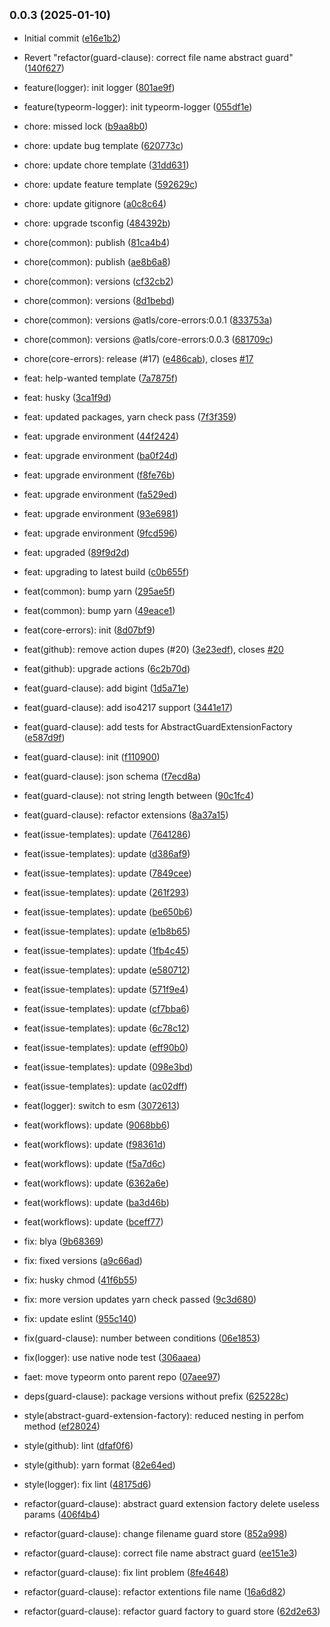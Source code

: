 

## <small>0.0.3 (2025-01-10)</small>
    

* Initial commit ([e16e1b2](https://github.com/atls/common/commit/e16e1b2))
    
* Revert "refactor(guard-clause): correct file name abstract guard" ([140f627](https://github.com/atls/common/commit/140f627))
    
* feature(logger): init logger ([801ae9f](https://github.com/atls/common/commit/801ae9f))
    
* feature(typeorm-logger): init typeorm-logger ([055df1e](https://github.com/atls/common/commit/055df1e))
    
* chore: missed lock ([b9aa8b0](https://github.com/atls/common/commit/b9aa8b0))
    
* chore: update bug template ([620773c](https://github.com/atls/common/commit/620773c))
    
* chore: update chore template ([31dd631](https://github.com/atls/common/commit/31dd631))
    
* chore: update feature template ([592629c](https://github.com/atls/common/commit/592629c))
    
* chore: update gitignore ([a0c8c64](https://github.com/atls/common/commit/a0c8c64))
    
* chore: upgrade tsconfig ([484392b](https://github.com/atls/common/commit/484392b))
    
* chore(common): publish ([81ca4b4](https://github.com/atls/common/commit/81ca4b4))
    
* chore(common): publish ([ae8b6a8](https://github.com/atls/common/commit/ae8b6a8))
    
* chore(common): versions ([cf32cb2](https://github.com/atls/common/commit/cf32cb2))
    
* chore(common): versions ([8d1bebd](https://github.com/atls/common/commit/8d1bebd))
    
* chore(common): versions  @atls/core-errors:0.0.1 ([833753a](https://github.com/atls/common/commit/833753a))
    
* chore(common): versions  @atls/core-errors:0.0.3 ([681709c](https://github.com/atls/common/commit/681709c))
    
* chore(core-errors): release (#17) ([e486cab](https://github.com/atls/common/commit/e486cab)), closes [#17](https://github.com/atls/common/issues/17)
    
* feat: help-wanted template ([7a7875f](https://github.com/atls/common/commit/7a7875f))
    
* feat: husky ([3ca1f9d](https://github.com/atls/common/commit/3ca1f9d))
    
* feat: updated packages, yarn check pass ([7f3f359](https://github.com/atls/common/commit/7f3f359))
    
* feat: upgrade environment ([44f2424](https://github.com/atls/common/commit/44f2424))
    
* feat: upgrade environment ([ba0f24d](https://github.com/atls/common/commit/ba0f24d))
    
* feat: upgrade environment ([f8fe76b](https://github.com/atls/common/commit/f8fe76b))
    
* feat: upgrade environment ([fa529ed](https://github.com/atls/common/commit/fa529ed))
    
* feat: upgrade environment ([93e6981](https://github.com/atls/common/commit/93e6981))
    
* feat: upgrade environment ([9fcd596](https://github.com/atls/common/commit/9fcd596))
    
* feat: upgraded ([89f9d2d](https://github.com/atls/common/commit/89f9d2d))
    
* feat: upgrading to latest build ([c0b655f](https://github.com/atls/common/commit/c0b655f))
    
* feat(common): bump yarn ([295ae5f](https://github.com/atls/common/commit/295ae5f))
    
* feat(common): bump yarn ([49eace1](https://github.com/atls/common/commit/49eace1))
    
* feat(core-errors): init ([8d07bf9](https://github.com/atls/common/commit/8d07bf9))
    
* feat(github): remove action dupes (#20) ([3e23edf](https://github.com/atls/common/commit/3e23edf)), closes [#20](https://github.com/atls/common/issues/20)
    
* feat(github): upgrade actions ([6c2b70d](https://github.com/atls/common/commit/6c2b70d))
    
* feat(guard-clause): add bigint ([1d5a71e](https://github.com/atls/common/commit/1d5a71e))
    
* feat(guard-clause): add iso4217 support ([3441e17](https://github.com/atls/common/commit/3441e17))
    
* feat(guard-clause): add tests for AbstractGuardExtensionFactory ([e587d9f](https://github.com/atls/common/commit/e587d9f))
    
* feat(guard-clause): init ([f110900](https://github.com/atls/common/commit/f110900))
    
* feat(guard-clause): json schema ([f7ecd8a](https://github.com/atls/common/commit/f7ecd8a))
    
* feat(guard-clause): not string length between ([90c1fc4](https://github.com/atls/common/commit/90c1fc4))
    
* feat(guard-clause): refactor extensions ([8a37a15](https://github.com/atls/common/commit/8a37a15))
    
* feat(issue-templates): update ([7641286](https://github.com/atls/common/commit/7641286))
    
* feat(issue-templates): update ([d386af9](https://github.com/atls/common/commit/d386af9))
    
* feat(issue-templates): update ([7849cee](https://github.com/atls/common/commit/7849cee))
    
* feat(issue-templates): update ([261f293](https://github.com/atls/common/commit/261f293))
    
* feat(issue-templates): update ([be650b6](https://github.com/atls/common/commit/be650b6))
    
* feat(issue-templates): update ([e1b8b65](https://github.com/atls/common/commit/e1b8b65))
    
* feat(issue-templates): update ([1fb4c45](https://github.com/atls/common/commit/1fb4c45))
    
* feat(issue-templates): update ([e580712](https://github.com/atls/common/commit/e580712))
    
* feat(issue-templates): update ([571f9e4](https://github.com/atls/common/commit/571f9e4))
    
* feat(issue-templates): update ([cf7bba6](https://github.com/atls/common/commit/cf7bba6))
    
* feat(issue-templates): update ([6c78c12](https://github.com/atls/common/commit/6c78c12))
    
* feat(issue-templates): update ([eff90b0](https://github.com/atls/common/commit/eff90b0))
    
* feat(issue-templates): update ([098e3bd](https://github.com/atls/common/commit/098e3bd))
    
* feat(issue-templates): update ([ac02dff](https://github.com/atls/common/commit/ac02dff))
    
* feat(logger): switch to esm ([3072613](https://github.com/atls/common/commit/3072613))
    
* feat(workflows): update ([9068bb6](https://github.com/atls/common/commit/9068bb6))
    
* feat(workflows): update ([f98361d](https://github.com/atls/common/commit/f98361d))
    
* feat(workflows): update ([f5a7d6c](https://github.com/atls/common/commit/f5a7d6c))
    
* feat(workflows): update ([6362a6e](https://github.com/atls/common/commit/6362a6e))
    
* feat(workflows): update ([ba3d46b](https://github.com/atls/common/commit/ba3d46b))
    
* feat(workflows): update ([bceff77](https://github.com/atls/common/commit/bceff77))
    
* fix: blya ([9b68369](https://github.com/atls/common/commit/9b68369))
    
* fix: fixed versions ([a9c66ad](https://github.com/atls/common/commit/a9c66ad))
    
* fix: husky chmod ([41f6b55](https://github.com/atls/common/commit/41f6b55))
    
* fix: more version updates yarn check passed ([9c3d680](https://github.com/atls/common/commit/9c3d680))
    
* fix: update eslint ([955c140](https://github.com/atls/common/commit/955c140))
    
* fix(guard-clause): number between conditions ([06e1853](https://github.com/atls/common/commit/06e1853))
    
* fix(logger): use native node test ([306aaea](https://github.com/atls/common/commit/306aaea))
    
* faet: move typeorm onto parent repo ([07aee97](https://github.com/atls/common/commit/07aee97))
    
* deps(guard-clause): package versions without prefix ([625228c](https://github.com/atls/common/commit/625228c))
    
* style(abstract-guard-extension-factory): reduced nesting in perfom method ([ef28024](https://github.com/atls/common/commit/ef28024))
    
* style(github): lint ([dfaf0f6](https://github.com/atls/common/commit/dfaf0f6))
    
* style(github): yarn format ([82e64ed](https://github.com/atls/common/commit/82e64ed))
    
* style(logger): fix lint ([48175d6](https://github.com/atls/common/commit/48175d6))
    
* refactor(guard-clause): abstract guard extension factory delete useless params ([406f4b4](https://github.com/atls/common/commit/406f4b4))
    
* refactor(guard-clause): change filename guard store ([852a998](https://github.com/atls/common/commit/852a998))
    
* refactor(guard-clause): correct file name abstract guard ([ee151e3](https://github.com/atls/common/commit/ee151e3))
    
* refactor(guard-clause): fix lint problem ([8fe4648](https://github.com/atls/common/commit/8fe4648))
    
* refactor(guard-clause): refactor extentions file name ([16a6d82](https://github.com/atls/common/commit/16a6d82))
    
* refactor(guard-clause): refactor guard factory to guard store ([62d2e63](https://github.com/atls/common/commit/62d2e63))
    

    

    